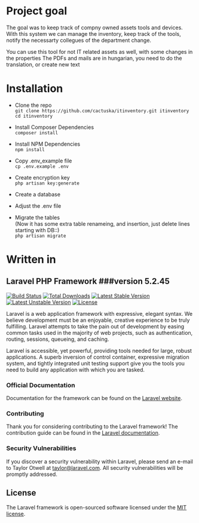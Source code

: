 # Project goal
The goal was to keep track of compny owned assets tools and devices. With this system we can manage the inventory, keep track of the tools, notify the necessarty collegues of the department change.

You can use this tool for not IT related assets as well, with some changes in the properties
The PDFs and mails are in hungarian, you need to do the translation, or create new text

# Installation

- Clone the repo  
`git clone https://github.com/cactuska/itinventory.git itinventory`  
`cd itinventory`
- Install Composer Dependencies  
`composer install`

- Install NPM Dependencies  
`npm install`

- Copy .env_example file  
`cp .env.example .env`

- Create encryption key  
`php artisan key:generate`

- Create a database

- Adjust the .env file

- Migrate the tables  
(Now it has some extra table renameing, and insertion, just delete lines starting with DB::)  
`php artisan migrate`


# Written in
## Laravel PHP Framework ###version 5.2.45

[![Build Status](https://travis-ci.org/laravel/framework.svg)](https://travis-ci.org/laravel/framework)
[![Total Downloads](https://poser.pugx.org/laravel/framework/d/total.svg)](https://packagist.org/packages/laravel/framework)
[![Latest Stable Version](https://poser.pugx.org/laravel/framework/v/stable.svg)](https://packagist.org/packages/laravel/framework)
[![Latest Unstable Version](https://poser.pugx.org/laravel/framework/v/unstable.svg)](https://packagist.org/packages/laravel/framework)
[![License](https://poser.pugx.org/laravel/framework/license.svg)](https://packagist.org/packages/laravel/framework)

Laravel is a web application framework with expressive, elegant syntax. We believe development must be an enjoyable, creative experience to be truly fulfilling. Laravel attempts to take the pain out of development by easing common tasks used in the majority of web projects, such as authentication, routing, sessions, queueing, and caching.

Laravel is accessible, yet powerful, providing tools needed for large, robust applications. A superb inversion of control container, expressive migration system, and tightly integrated unit testing support give you the tools you need to build any application with which you are tasked.

### Official Documentation

Documentation for the framework can be found on the [Laravel website](http://laravel.com/docs).

### Contributing

Thank you for considering contributing to the Laravel framework! The contribution guide can be found in the [Laravel documentation](http://laravel.com/docs/contributions).

### Security Vulnerabilities

If you discover a security vulnerability within Laravel, please send an e-mail to Taylor Otwell at taylor@laravel.com. All security vulnerabilities will be promptly addressed.

## License

The Laravel framework is open-sourced software licensed under the [MIT license](http://opensource.org/licenses/MIT).
